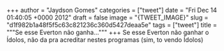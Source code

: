 
+++
author = "Jaydson Gomes"
categories = ["tweet"]
date = "Fri Dec 14 01:40:05 +0000 2012"
draft = false
image = "{TWEET_IMAGE}"
slug = "d1f982b1a48f5f5c63c821236c360d5427deaa5e"
tags = ["tweet"]
title = """Se esse Everton não ganha..."""
+++
Se esse Everton não ganhar o Ídolos, não da pra acreditar nestes programas (sim, to vendo Ídolos)

